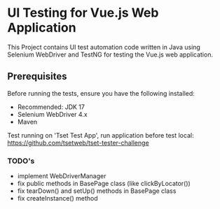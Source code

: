 # UI Testing for Vue.js Web Application
This Project contains UI test automation code written in Java using Selenium WebDriver and TestNG for testing the Vue.js web application.

## Prerequisites
Before running the tests, ensure you have the following installed:

- Recommended: JDK 17
- Selenium WebDriver 4.x
- Maven

Test running on 'Tset Test App', run application before test local:
https://github.com/tsetweb/tset-tester-challenge

### TODO's
- implement WebDriverManager
- fix public methods in BasePage class (like clickByLocator())
- fix tearDown() and setUp() methods in BasePage class 
- fix createInstance() method